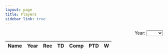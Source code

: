 ```yaml
---
layout: page
title: Players
sidebar_link: true
---
```


<head>
  <link rel="stylesheet" href="https://cdn.datatables.net/1.10.20/css/jquery.dataTables.min.css">
  <link rel="stylesheet" href="jquery.dynatable.css">
  <!-- <link rel="stylesheet" href="https://cdn.datatables.net/1.10.20/css/jquery.dataTables.responsive.min.css"> -->
  <script src="https://ajax.googleapis.com/ajax/libs/jquery/3.4.1/jquery.min.js"></script>
  <script src="https://cdn.datatables.net/1.10.20/js/jquery.dataTables.min.js"></script>
  <!-- <script src="https://cdn.datatables.net/1.10.20/js/jquery.dataTables.responsive.min.js"></script> -->
  <script src="jquery.dynatable.js"></script>

  <script>$(document).ready(function() {
  
    function custom_writer(rowIndex, record, columns, cellWriter) {
	row = '<tr>';
	row += '<td><a href="/player-statistics.html?queries[search]=' + record.name + '&sorts[year]=-1">' + record.name + '</a></td>';
	row += '<td>' + record.year + '</td>';
        row += '<td>' + record.rec + '</td>';
        row += '<td>' + record.td + '</td>';
        row += '<td>' + record.comp + '</td>';
        row += '<td>' + record.ptd + '</td>';
        row += '<td>' + record.w + '</td>';
        row += '</tr>';
	return row;
	}
  
      $('#stats').dynatable({
        features:{
          paginate: false,
          search: true,
          recordCount: false,
          perPageSelect: false
        },
	writers: {
		_rowWriter: custom_writer
	},
        inputs: {
          queries: $('#search-year')
        },
        dataset: {
          records: {{site.data.stats | jsonify}}
        }
      });
      
  });</script>
  
</head>

<div align="right">
Year: 
<select id="search-year" name="year">
  <option></option>
  <option>2020</option><option>2019</option><option>2018</option><option>2017</option>
  <option>2016</option><option>2015</option><option>2014</option><option>2013</option>
</select>
</div>

<table id="stats" class="display responsive nowrap" style="width:100%">
    <thead>
      <th>Name</th>
      <th>Year</th>
      <th>Rec</th>
      <th>TD</th>
      <th>Comp</th>
      <th>PTD</th>
      <th>W</th>
    </thead>
    <tbody>
    </tbody>
</table>
